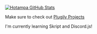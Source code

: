 [![Hotampa GitHub Stats](https://github-readme-stats.vercel.app/api?username=Hotampa&count_private=true&show_icons=true&theme=vue)](https://github.com/anuraghazra/github-readme-stats)

Make sure to check out [Plugily Projects](https://discord.plugily.xyz/)

I'm currently learning Skript and Discord.js!
